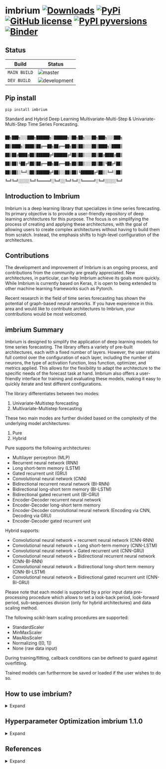 # imbrium [![Downloads](https://pepy.tech/badge/imbrium)](https://pepy.tech/project/imbrium) [![PyPi](https://img.shields.io/pypi/v/imbrium.svg?color=blue)](https://pypi.org/project/imbrium/) [![GitHub license](https://img.shields.io/github/license/maxmekiska/Imbrium?color=black)](https://github.com/maxmekiska/Imbrium/blob/main/LICENSE) [![PyPI pyversions](https://img.shields.io/pypi/pyversions/imbrium.svg)](https://pypi.python.org/project/imbrium/) [![Binder](https://mybinder.org/badge_logo.svg)](https://mybinder.org/v2/gh/maxmekiska/ImbriumTesting-Demo/main?labpath=TestImbrium.ipynb)
 
## Status

| Build | Status|
|---|---|
| `MAIN BUILD`  |  ![master](https://github.com/maxmekiska/imbrium/actions/workflows/main.yml/badge.svg?branch=main) |
|  `DEV BUILD`   |  ![development](https://github.com/maxmekiska/imbrium/actions/workflows/main.yml/badge.svg?branch=development) |

## Pip install

```shell
pip install imbrium
```

Standard and Hybrid Deep Learning Multivariate-Multi-Step & Univariate-Multi-Step
Time Series Forecasting.


                      ██╗███╗░░░███╗██████╗░██████╗░██╗██╗░░░██╗███╗░░░███╗
                      ██║████╗░████║██╔══██╗██╔══██╗██║██║░░░██║████╗░████║
                      ██║██╔████╔██║██████╦╝██████╔╝██║██║░░░██║██╔████╔██║
                      ██║██║╚██╔╝██║██╔══██╗██╔══██╗██║██║░░░██║██║╚██╔╝██║
                      ██║██║░╚═╝░██║██████╦╝██║░░██║██║╚██████╔╝██║░╚═╝░██║
                      ╚═╝╚═╝░░░░░╚═╝╚═════╝░╚═╝░░╚═╝╚═╝░╚═════╝░╚═╝░░░░░╚═╝


## Introduction to Imbrium

Imbrium is a deep learning library that specializes in time series forecasting. Its primary objective is to provide a user-friendly repository of deep learning architectures for this purpose. The focus is on simplifying the process of creating and applying these architectures, with the goal of allowing users to create complex architectures without having to build them from scratch. Instead, the emphasis shifts to high-level configuration of the architectures.

## Contributions

The development and improvement of Imbrium is an ongoing process, and contributions from the community are greatly appreciated. New architectures, in particular, can help Imbrium achieve its goals more quickly. While Imbrium is currently based on Keras, it is open to being extended to other machine learning frameworks such as Pytorch.

Recent research in the field of time series forecasting has shown the potential of graph-based neural networks. If you have experience in this area and would like to contribute architectures to Imbrium, your contributions would be most welcomed.

## imbrium Summary

Imbrium is designed to simplify the application of deep learning models for time series forecasting. The library offers a variety of pre-built architectures, each with a fixed number of layers. However, the user retains full control over the configuration of each layer, including the number of neurons, the type of activation function, loss function, optimizer, and metrics applied. This allows for the flexibility to adapt the architecture to the specific needs of the forecast task at hand. Imbrium also offers a user-friendly interface for training and evaluating these models, making it easy to quickly iterate and test different configurations.


The library differentiates between two
modes:

1. Univariate-Multistep forecasting
2. Multivariate-Multistep forecasting

These two main modes are further divided based on the complexity of the underlying model architectures:

1. Pure
2. Hybrid

Pure supports the following architectures:

- Multilayer perceptron (MLP)
- Recurrent neural network (RNN)
- Long short-term memory (LSTM)
- Gated recurrent unit (GRU)
- Convolutional neural network (CNN)
- Bidirectional recurrent neural network (BI-RNN)
- Bidirectional long-short term memory (BI-LSTM)
- Bidirectional gated recurrent unit (BI-GRU)
- Encoder-Decoder recurrent neural network
- Encoder-Decoder long-short term memory
- Encoder-Decoder convolutional neural network (Encoding via CNN, Decoding via GRU)
- Encoder-Decoder gated recurrent unit

Hybrid supports:

- Convolutional neural network + recurrent neural network (CNN-RNN)
- Convolutional neural network + Long short-term memory (CNN-LSTM)
- Convolutional neural network + Gated recurrent unit (CNN-GRU)
- Convolutional neural network + Bidirectional recurrent neural network (CNN-BI-RNN)
- Convolutional neural network + Bidirectional long-short term memory (CNN-BI-LSTM)
- Convolutional neural network + Bidirectional gated recurrent unit (CNN-BI-GRU)

Please note that each model is supported by a prior input data pre-processing procedure which allows to set a look-back period, look-forward period, sub-sequences division (only for hybrid architectures) and data scaling method.

The following scikit-learn scaling procedures are supported:

- StandardScaler
- MinMaxScaler
- MaxAbsScaler
- Normalizing ([0, 1])
- None (raw data input)

During training/fitting, callback conditions can be defined to guard against
overfitting.

Trained models can furthermore be saved or loaded if the user wishes to do so.

## How to use imbrium?

<details>
  <summary>Expand</summary>
  <br>

Attention: Typing has been left in the below examples to ease the configuration readability.

### `Univariate Models`:

1. Univariate-Multistep forecasting - Pure architectures

```python
from imbrium.predictors.univarpure import PureUni

predictor = PureUni(
                    steps_past: int,
                    steps_future: int,
                    data = pd.DataFrame(),
                    scale: str = ''
                   )

# Choose between one of the architectures:

predictor.create_mlp(
                     optimizer: str = 'adam',
                     loss: str = 'mean_squared_error',
                     metrics: str = 'mean_squared_error',
                     layer_config: dict =
                     {
                      'layer0': (50, 'relu', 0.0, 0.0), # (neurons, activation, regularization, dropout)
                      'layer1': (25,'relu', 0.0, 0.0), # (neurons, activation, regularization, dropout)
                      'layer2': (25, 'relu', 0.0) # (neurons, activation, regularization)
                      }
                    )

predictor.create_rnn(
                     optimizer: str = 'adam',
                     loss: str = 'mean_squared_error',
                     metrics: str = 'mean_squared_error',
                     layer_config: dict = 
                     {
                      'layer0': (40, 'relu', 0.0, 0.0), # (neurons, activation, regularization, dropout)
                      'layer1': (50,'relu', 0.0, 0.0), # (neurons, activation, regularization, dropout)
                      'layer2': (50, 'relu', 0.0) # (neurons, activation, regularization)
                     }
                    )

predictor.create_lstm(
                      optimizer: str = 'adam',
                      loss: str = 'mean_squared_error',
                      metrics: str = 'mean_squared_error',
                      layer_config: dict =
                      {
                        'layer0': (40, 'relu', 0.0, 0.0), # (neurons, activation, regularization, dropout)
                        'layer1': (50,'relu', 0.0, 0.0), # (neurons, activation, regularization, dropout)
                        'layer2': (50, 'relu', 0.0) # (neurons, activation, regularization)
                      }
                     )

predictor.create_gru(
                     optimizer: str = 'adam',
                     loss: str = 'mean_squared_error',
                     metrics: str = 'mean_squared_error',
                     layer_config: dict =
                     {
                      'layer0': (40, 'relu', 0.0, 0.0), # (neurons, activation, regularization, dropout)
                      'layer1': (50,'relu', 0.0, 0.0), # (neurons, activation, regularization, dropout)
                      'layer2': (50, 'relu', 0.0) # (neurons, activation, regularization)
                     }
                    )

predictor.create_cnn(
                     optimizer: str = 'adam',
                     loss: str = 'mean_squared_error',
                     metrics: str = 'mean_squared_error',
                     layer_config: dict =
                     {
                      'layer0': (64, 1, 'relu', 0.0, 0.0), # (filter_size, kernel_size, activation, regularization, dropout)
                      'layer1': (32, 1, 'relu', 0.0, 0.0), # (filter_size, kernel_size, activation, regularization, dropout)
                      'layer2': (2), # (pool_size)
                      'layer3': (50, 'relu', 0.0) # (neurons, activation, regularization)
                     }
                    )

predictor.create_birnn(
                       optimizer: str = 'adam',
                       loss: str = 'mean_squared_error',
                       metrics: str = 'mean_squared_error',
                       layer_config: dict =
                       {
                        'layer0': (50, 'relu', 0.0, 0.0), # (neurons, activation, regularization, dropout)
                        'layer1': (50, 'relu', 0.0) # (neurons, activation, regularization)
                       }
                      )

predictor.create_bilstm(
                        optimizer: str = 'adam', 
                        loss: str = 'mean_squared_error',
                        metrics: str = 'mean_squared_error',
                        layer_config: dict = 
                        {
                          'layer0': (50, 'relu', 0.0, 0.0), # (neurons, activation, regularization, dropout)
                          'layer1': (50, 'relu', 0.0) # (neurons, activation, regularization)
                        }
                       )

predictor.create_bigru(
                       optimizer: str = 'adam',
                       loss: str = 'mean_squared_error',
                       metrics: str = 'mean_squared_error',
                       layer_config: dict = 
                       {
                        'layer0': (50, 'relu', 0.0, 0.0), # (neurons, activation, regularization, dropout)
                        'layer1': (50, 'relu', 0.0) # (neurons, activation, regularization)
                       }
                      )

predictor.create_encdec_rnn(
                            optimizer: str = 'adam',
                            loss: str = 'mean_squared_error',
                            metrics: str = 'mean_squared_error',
                            layer_config: dict =
                            {
                              'layer0': (100, 'relu', 0.0, 0.0), # (neurons, activation, regularization, dropout)
                              'layer1': (50, 'relu', 0.0, 0.0), # (neurons, activation, regularization, dropout)
                              'layer2': (50, 'relu', 0.0, 0.0),  # (neurons, activation, regularization, dropout)
                              'layer3': (100, 'relu', 0.0) # (neurons, activation, regularization)
                            }
                           )

predictor.create_encdec_lstm(
                             optimizer: str = 'adam',
                             loss: str = 'mean_squared_error',
                             metrics: str = 'mean_squared_error',
                             layer_config: dict = 
                             {
                              'layer0': (100, 'relu', 0.0, 0.0), # (neurons, activation, regularization, dropout)
                              'layer1': (50, 'relu', 0.0, 0.0), # (neurons, activation, regularization, dropout)
                              'layer2': (50, 'relu', 0.0, 0.0), # (neurons, activation, regularization, dropout)
                              'layer3': (100, 'relu', 0.0) # (neurons, activation, regularization)
                             }
                            )

predictor.create_encdec_cnn(
                            optimizer: str = 'adam',
                            loss: str = 'mean_squared_error',
                            metrics: str = 'mean_squared_error',
                            layer_config: dict = 
                            {
                              'layer0': (64, 1, 'relu', 0.0, 0.0), # (filter_size, kernel_size, activation, regularization, dropout)
                              'layer1': (32, 1, 'relu', 0.0, 0.0), # (filter_size, kernel_size, activation, regularization, dropout)
                              'layer2': (2), # (pool_size)
                              'layer3': (50, 'relu', 0.0, 0.0), # (neurons, activation, regularization, dropout)
                              'layer4': (100, 'relu', 0.0)  # (neurons, activation, regularization)
                            }
                          )

predictor.create_encdec_gru(
                            optimizer: str = 'adam',
                            loss: str = 'mean_squared_error',
                            metrics: str = 'mean_squared_error',
                            layer_config: dict = 
                            {
                              'layer0': (100, 'relu', 0.0, 0.0), # (neurons, activation, regularization, dropout)
                              'layer1': (50, 'relu', 0.0, 0.0), # (neurons, activation, regularization, dropout)
                              'layer2': (50, 'relu', 0.0, 0.0), # (neurons, activation, regularization, dropout)
                              'layer3': (100, 'relu', 0.0) # (neurons, activation, regularization)
                            }
                          )

# Fit the predictor object - more callback settings at:

# https://www.tensorflow.org/api_docs/python/tf/keras/callbacks/EarlyStopping

predictor.fit_model(
                    epochs: int,
                    show_progress: int = 1,
                    validation_split: float = 0.20,
                    board: bool = True, # record training progress in tensorboard
                    monitor='loss', 
                    patience=3
                   )

# Have a look at the model performance
predictor.show_performance()

# Make a prediction based on new unseen data
predictor.predict(data)

# Safe your model:
predictor.save_model()

# Load a model:
# Step 1: initialize a new predictor object with same characteristics as model to load
# Step 2: Do not pass in any data
# Step 3: Invoke the method load_model()
# optional Step 4: Use the setter method set_model_id(name: str) to give model a name

loading_predictor = PureUni(steps_past: int, steps_future: int)
loading_predictor.load_model(location: str)
loading_predictor.set_model_id(name: str)
```

2. Univariate-Multistep forecasting - Hybrid architectures

```python
from imbrium.predictors.univarhybrid import HybridUni

predictor = HybridUni(
                      sub_seq: int,
                      steps_past: int,
                      steps_future: int, data = pd.DataFrame(),
                      scale: str = ''
                     )

# Choose between one of the architectures:

predictor.create_cnnrnn(
                        optimizer: str = 'adam',
                        loss: str = 'mean_squared_error',
                        metrics: str = 'mean_squared_error',
                        layer_config = 
                        {
                          'layer0': (64, 1, 'relu', 0.0, 0.0), 
                          'layer1': (32, 1, 'relu', 0.0, 0.0),
                          'layer2': (2),
                          'layer3': (50,'relu', 0.0, 0.0),
                          'layer4': (25, 'relu', 0.0, 0.0)
                        }
                      )

predictor.create_cnnlstm(
                         optimizer: str = 'adam', 
                         loss: str = 'mean_squared_error',
                         metrics: str = 'mean_squared_error',
                         layer_config = 
                        {
                          'layer0': (64, 1, 'relu', 0.0, 0.0), 
                          'layer1': (32, 1, 'relu', 0.0, 0.0),
                          'layer2': (2),
                          'layer3': (50, 'relu', 0.0, 0.0),
                          'layer4': (25, 'relu', 0.0)
                        }
                      )

predictor.create_cnngru(
                        optimizer: str = 'adam',
                        loss: str = 'mean_squared_error',
                        metrics: str = 'mean_squared_error',
                        layer_config =
                        {
                          'layer0': (64, 1, 'relu', 0.0, 0.0),
                          'layer1': (32, 1, 'relu', 0.0, 0.0),
                          'layer2': (2),
                          'layer3': (50, 'relu', 0.0, 0.0),
                          'layer4': (25, 'relu', 0.0)
                        }
                      )

predictor.create_cnnbirnn(
                          optimizer: str = 'adam',
                          loss: str = 'mean_squared_error',
                          metrics: str = 'mean_squared_error',
                          layer_config =
                          {
                            'layer0': (64, 1, 'relu', 0.0, 0.0),
                            'layer1': (32, 1, 'relu', 0.0, 0.0),
                            'layer2': (2),
                            'layer3': (50, 'relu', 0.0, 0.0),
                            'layer4': (25, 'relu', 0.0)
                          }
                        )

predictor.create_cnnbilstm(
                           optimizer: str = 'adam',
                           loss: str = 'mean_squared_error',
                           metrics: str = 'mean_squared_error',
                           layer_config =
                           {
                            'layer0': (64, 1, 'relu', 0.0, 0.0),
                            'layer1': (32, 1, 'relu', 0.0, 0.0),
                            'layer2': (2),
                            'layer3': (50, 'relu', 0.0, 0.0),
                            'layer4': (25, 'relu', 0.0)
                            }
                          )

predictor.create_cnnbigru(
                          optimizer: str = 'adam',
                          loss: str = 'mean_squared_error',
                          metrics: str = 'mean_squared_error',
                          layer_config =
                          {
                            'layer0': (64, 1, 'relu', 0.0, 0.0),
                            'layer1': (32, 1, 'relu', 0.0, 0.0),
                            'layer2': (2),
                            'layer3': (50, 'relu', 0.0, 0.0),
                            'layer4': (25, 'relu', 0.0)
                          }
                        )

# Fit the predictor object - more callback settings at:

# https://www.tensorflow.org/api_docs/python/tf/keras/callbacks/EarlyStopping

predictor.fit_model(
                    epochs: int,
                    show_progress: int = 1,
                    validation_split: float = 0.20,
                    board: bool = True, # record training progress in tensorboard
                    monitor='loss',
                    patience=3
                    )

# Have a look at the model performance
predictor.show_performance()

# Make a prediction based on new unseen data
predictor.predict(data: array)

# Safe your model:
predictor.save_model()

# Load a model:
# Step 1: initialize a new predictor object with same characteristics as model to load
# Step 2: Do not pass in any data
# Step 3: Invoke the method load_model()
# optional Step 4: Use the setter method set_model_id(name: str) to give model a name

loading_predictor =  HybridUni(sub_seq: int, steps_past: int, steps_future: int)
loading_predictor.load_model(location: str)
loading_predictor.set_model_id(name: str)
```

### `Multivariate Models`:

1. Multivariate-Multistep forecasting - Pure architectures

```python
from imbrium.predictors.multivarpure import PureMulti

# please make sure that the target feature is the first variable in the feature list
predictor = PureMulti(steps_past: int, steps_future: int, data = DataFrame(), features = [], scale: str = '')

# Choose between one of the architectures:

predictor.create_mlp(
                     optimizer: str = 'adam',
                     loss: str = 'mean_squared_error',
                     metrics: str = 'mean_squared_error',
                     layer_config: dict =
                     {
                      'layer0': (50, 'relu', 0.0, 0.0),
                      'layer1': (25,'relu', 0.0, 0.0),
                      'layer2': (25, 'relu', 0.0)
                     }
                    )

predictor.create_rnn(
                     optimizer: str = 'adam',
                     loss: str = 'mean_squared_error',
                     metrics: str = 'mean_squared_error',
                     layer_config: dict = 
                     {
                      'layer0': (40, 'relu', 0.0, 0.0),
                      'layer1': (50,'relu', 0.0, 0.0),
                      'layer2': (50, 'relu', 0.0)
                     }
                    )

predictor.create_lstm(
                      optimizer: str = 'adam',
                      loss: str = 'mean_squared_error',
                      metrics: str = 'mean_squared_error',
                      layer_config: dict =
                      {
                        'layer0': (40, 'relu', 0.0, 0.0),
                        'layer1': (50,'relu', 0.0, 0.0),
                        'layer2': (50, 'relu', 0.0)
                      }
                    )

predictor.create_gru(
                     optimizer: str = 'adam',
                     loss: str = 'mean_squared_error',
                     metrics: str = 'mean_squared_error',
                     layer_config: dict =
                     {
                      'layer0': (40, 'relu', 0.0, 0.0),
                      'layer1': (50,'relu', 0.0, 0.0),
                      'layer2': (50, 'relu', 0.0)
                     }
                    )

predictor.create_cnn(
                     optimizer: str = 'adam',
                     loss: str = 'mean_squared_error',
                     metrics: str = 'mean_squared_error',
                     layer_config: dict =
                     {
                      'layer0': (64, 1, 'relu', 0.0, 0.0),
                      'layer1': (32, 1, 'relu', 0.0, 0.0),
                      'layer2': (2),
                      'layer3': (50, 'relu', 0.0)
                     }
                    )

predictor.create_birnn(
                       optimizer: str = 'adam',
                       loss: str = 'mean_squared_error',
                       metrics: str = 'mean_squared_error',
                       layer_config: dict =
                       {
                        'layer0': (50, 'relu', 0.0),
                        'layer1': (50, 'relu', 0.0)
                       }
                      )

predictor.create_bilstm(
                        optimizer: str = 'adam',
                        loss: str = 'mean_squared_error',
                        metrics: str = 'mean_squared_error',
                        layer_config: dict =
                        {
                          'layer0': (50, 'relu', 0.0, 0.0),
                          'layer1': (50, 'relu', 0.0)
                        }
                      )

predictor.create_bigru(
                       optimizer: str = 'adam',
                       loss: str = 'mean_squared_error',
                       metrics: str = 'mean_squared_error',
                       layer_config: dict =
                       {
                        'layer0': (50, 'relu', 0.0, 0.0),
                        'layer1': (50, 'relu', 0.0)
                       }
                      )

predictor.create_encdec_rnn(
                            optimizer: str = 'adam',
                            loss: str = 'mean_squared_error',
                            metrics: str = 'mean_squared_error',
                            layer_config: dict =
                            {
                              'layer0': (100, 'relu', 0.0, 0.0),
                              'layer1': (50, 'relu', 0.0, 0.0),
                              'layer2': (50, 'relu', 0.0, 0.0),
                              'layer3': (100, 'relu', 0.0)
                            }
                          )

predictor.create_encdec_lstm(
                             optimizer: str = 'adam',
                             loss: str = 'mean_squared_error',
                             metrics: str = 'mean_squared_error',
                             layer_config: dict =
                             {
                              'layer0': (100, 'relu', 0.0, 0.0),
                              'layer1': (50, 'relu', 0.0, 0.0),
                              'layer2': (50, 'relu', 0.0, 0.0),
                              'layer3': (100, 'relu', 0.0)
                             }
                            )

predictor.create_encdec_cnn(
                            optimizer: str = 'adam',
                            loss: str = 'mean_squared_error',
                            metrics: str = 'mean_squared_error',
                            layer_config: dict =
                            {
                              'layer0': (64, 1, 'relu', 0.0, 0.0),
                              'layer1': (32, 1, 'relu', 0.0, 0.0),
                              'layer2': (2),
                              'layer3': (50, 'relu', 0.0, 0.0),
                              'layer4': (100, 'relu', 0.0)
                            }
                          )

predictor.create_encdec_gru(
                            optimizer: str = 'adam',
                            loss: str = 'mean_squared_error',
                            metrics: str = 'mean_squared_error',
                            layer_config: dict =
                            {
                              'layer0': (100, 'relu', 0.0, 0.0),
                              'layer1': (50, 'relu', 0.0, 0.0),
                              'layer2': (50, 'relu', 0.0, 0.0),
                              'layer3': (100, 'relu', 0.0)
                            }
                          )

# Fit the predictor object - more callback settings at:

# https://www.tensorflow.org/api_docs/python/tf/keras/callbacks/EarlyStopping

predictor.fit_model(
                    epochs: int,
                    show_progress: int = 1,
                    validation_split: float = 0.20,
                    board: bool = True, # record training progress in tensorboard
                    monitor='loss',
                    patience=3
                  )

# Have a look at the model performance
predictor.show_performance()

# Make a prediction based on new unseen data
predictor.predict(data: array)

# Safe your model:
predictor.save_model()

# Load a model:
# Step 1: initialize a new predictor object with same characteristics as model to load
# Step 2: Do not pass in any data
# Step 3: Invoke the method load_model()
# optional Step 4: Use the setter method set_model_id(name: str) to give model a name

loading_predictor = PureMulti(steps_past: int, steps_future: int)
loading_predictor.load_model(location: str)
loading_predictor.set_model_id(name: str)
```
2. Multivariate-Multistep forecasting - Hybrid architectures

```python
from imbrium.predictors.multivarhybrid import HybridMulti

# please make sure that the target feature is the first variable in the feature list
predictor = HybridMulti(sub_seq: int, steps_past: int, steps_future: int, data = DataFrame(), features:list = [], scale: str = '')

# Choose between one of the architectures:

predictor.create_cnnrnn(
                        optimizer: str = 'adam',
                        loss: str = 'mean_squared_error',
                        metrics: str = 'mean_squared_error',
                        layer_config =
                        {
                          'layer0': (64, 1, 'relu', 0.0, 0.0),
                          'layer1': (32, 1, 'relu', 0.0, 0.0),
                          'layer2': (2),
                          'layer3': (50, 'relu', 0.0, 0.0),
                          'layer4': (25, 'relu', 0.0)
                        }
                      )

predictor.create_cnnlstm(
                         optimizer: str = 'adam',
                         loss: str = 'mean_squared_error',
                         metrics: str = 'mean_squared_error',
                         layer_config =
                         {
                          'layer0': (64, 1, 'relu', 0.0, 0.0),
                          'layer1': (32, 1, 'relu', 0.0, 0.0),
                          'layer2': (2),
                          'layer3': (50, 'relu', 0.0, 0.0),
                          'layer4': (25, 'relu', 0.0)
                         }
                        )

predictor.create_cnngru(
                        optimizer: str = 'adam',
                        loss: str = 'mean_squared_error',
                        metrics: str = 'mean_squared_error',
                        layer_config =
                        {
                          'layer0': (64, 1, 'relu', 0.0, 0.0),
                          'layer1': (32, 1, 'relu', 0.0, 0.0),
                          'layer2': (2),
                          'layer3': (50, 'relu', 0.0, 0.0),
                          'layer4': (25, 'relu', 0.0)
                        }
                      )

predictor.create_cnnbirnn(
                          optimizer: str = 'adam',
                          loss: str = 'mean_squared_error',
                          metrics: str = 'mean_squared_error',
                          layer_config =
                          {
                            'layer0': (64, 1, 'relu', 0.0, 0.0),
                            'layer1': (32, 1, 'relu', 0.0, 0.0),
                            'layer2': (2),
                            'layer3': (50, 'relu', 0.0, 0.0),
                            'layer4': (25, 'relu', 0.0)
                          }
                        )

predictor.create_cnnbilstm(
                           optimizer: str = 'adam',
                           loss: str = 'mean_squared_error',
                           metrics: str = 'mean_squared_error',
                           layer_config =
                           {
                            'layer0': (64, 1, 'relu', 0.0, 0.0),
                            'layer1': (32, 1, 'relu', 0.0, 0.0),
                            'layer2': (2),
                            'layer3': (50, 'relu', 0.0, 0.0),
                            'layer4': (25, 'relu', 0.0)
                           }
                          )

predictor.create_cnnbigru(
                          optimizer: str = 'adam',
                          loss: str = 'mean_squared_error',
                          metrics: str = 'mean_squared_error',
                          layer_config =
                          {
                            'layer0': (64, 1, 'relu', 0.0, 0.0),
                            'layer1': (32, 1, 'relu', 0.0, 0.0),
                            'layer2': (2),
                            'layer3': (50, 'relu', 0.0, 0.0),
                            'layer4': (25, 'relu', 0.0)
                          }
                        )

# Fit the predictor object - more callback settings at:

# https://www.tensorflow.org/api_docs/python/tf/keras/callbacks/EarlyStopping

predictor.fit_model(
                    epochs: int,
                    show_progress: int = 1,
                    validation_split: float = 0.20,
                    board: bool = True, # record training progress in tensorboard
                    monitor='loss',
                    patience=3
                  )

# Have a look at the model performance
predictor.show_performance()

# Make a prediction based on new unseen data
predictor.predict(data: array)

# Safe your model:
predictor.save_model()

# Load a model:
# Step 1: initialize a new predictor object with same characteristics as model to load
# Step 2: Do not pass in any data
# Step 3: Invoke the method load_model()
# optional Step 4: Use the setter method set_model_id(name: str) to give model a name

loading_predictor =  HybridMulti(sub_seq: int, steps_past: int, steps_future: int)
loading_predictor.load_model(location: str)
loading_predictor.set_model_id(name: str)
```
</details>

## Hyperparameter Optimization imbrium 1.1.0
<details>
  <summary>Expand</summary>
  <br>

Starting from version 1.1.0, imbrium will support experimental hyperparamerter optimization for the model layer config and optimizer arguments. The optimization process uses the Optuna library (https://optuna.org/).

### Optimization via the seeker decorator

To leverage Optimization, use the new classes `OptimizePureUni`, `OptimizeHybridUni`, `OptimizePureMulti` and `OptimizeHybridMulti`. These classes implement optimizable model architecture methods:

`OptimizePureUni` & `OptimizePureMulti`:

  - create_fit_mlp
  - create_fit_rnn
  - create_fit_lstm
  - create_fit_cnn
  - create_fit_gru
  - create_fit_birnn
  - create_fit_bilstm
  - create_fit_bigru
  - create_fit_encdec_rnn
  - create_fit_encdec_lstm
  - create_fit_encdec_gru
  - create_fit_encdec_cnn

`OptimizeHybridUni` & `OptimizeHybridMulti`:

  - create_fit_cnnrnn
  - create_fit_cnnlstm
  - create_fit_cnngru
  - create_fit_cnnbirnn
  - create_fit_cnnbilstm
  - create_fit_cnnbigru

#### Example `OptimizePureUni`

```python
from imbrium.predictors.univarpure import OptimizePureUni
from imbrium.utils.optimization import seeker

# initialize optimizable predictor object
predictor = OptimizePureUni(steps_past=5, steps_future=10, data=data, scale='standard')


# use seeker decorator on optimization harness
@seeker(optimizer_range=["adam", "sgd"], 
        layer_config_range= [
            {
              'layer0': (5, 'relu'),
              'layer1': (10,'relu'),
              'layer2': (5, 'relu')
            },
            {
              'layer0': (2, 'relu'),
              'layer1': (5, 'relu'),
              'layer2': (2, 'relu')
            }
        ], 
        optimization_target='minimize', n_trials = 2)
def create_fit_model(predictor: object, *args, **kwargs):
    # use optimizable create_fit_xxx method
    return predictor.create_fit_lstm(*args, **kwargs)


create_fit_model(
                 predictor,
                 loss='mean_squared_error',
                 metrics='mean_squared_error',
                 epochs=2,
                 show_progress=0,
                 validation_split=0.20,
                 board=True,
                 monitor='val_loss',
                 patience=2,
                 min_delta=0,
                 verbose=1
                )

predictor.show_performance()
predictor.predict(data.tail(5))
predictor.model_blueprint()
```

#### Example `OptimizeHybridUni`

```python
from imbrium.predictors.univarhybrid import OptimizeHybridUni
from imbrium.utils.optimization import seeker

predictor = OptimizeHybridUni(sub_seq = 2, steps_past = 10, steps_future = 5, data = data, scale = 'maxabs')

@seeker(optimizer_range=["adam", "sgd"], 
        layer_config_range= [
            {
              'layer0': (8, 1, 'relu'),
              'layer1': (4, 1, 'relu'),
              'layer2': (2),
              'layer3': (25, 'relu'),
              'layer4': (10, 'relu')
            },
            {
              'layer0': (16, 1, 'relu'),
              'layer1': (8, 1, 'relu'),
              'layer2': (2)
              'layer3': (55, 'relu'),
              'layer4': (10, 'relu')
            },
            {
              'layer0': (32, 1, 'relu'),
              'layer1': (16, 1, 'relu'),
              'layer2': (2),
              'layer3': (25, 'relu'),
              'layer4': (10, 'relu')
            }
        ], 
        optimization_target='minimize', n_trials = 2)
def create_fit_model(predictor: object, *args, **kwargs):
    return predictor.create_fit_cnnlstm(*args, **kwargs)

create_fit_model(
                 predictor,
                 loss='mean_squared_error',
                 metrics='mean_squared_error',
                 epochs=2,
                 show_progress=0,
                 validation_split=0.20,
                 board=True,
                 monitor='val_loss',
                 patience=2,
                 min_delta=0,
                 verbose=1
                )

predictor.show_performance()
predictor.predict(data.tail(10))
predictor.model_blueprint()
```

#### Example `OptimizePureMulti`

```python
predictor = OptimizePureMulti(
                              steps_past =  5,
                              steps_future = 10,
                              data = data,
                              features = ['target', 'target', 'HouseAge', 'AveRooms', 'AveBedrms'],
                              scale = 'normalize'
                            )


@seeker(optimizer_range=["adam", "sgd"], 
        layer_config_range= [
            {
              'layer0': (5, 'relu'),
              'layer1': (10,'relu'),
              'layer2': (5, 'relu')
            },
            {
              'layer0': (2, 'relu'),
              'layer1': (5, 'relu'),
              'layer2': (2, 'relu')
            },
            {
              'layer0': (20, 'relu'),
              'layer1': (50, 'relu'),
              'layer2': (20, 'sigmoid')
            }
        ], 
        optimization_target='minimize', n_trials = 3)
def create_fit_model(predictor: object, *args, **kwargs):
    return predictor.create_fit_lstm(*args, **kwargs)

create_fit_model(
                 predictor,
                 loss='mean_squared_error',
                 metrics='mean_squared_error',
                 epochs=2,
                 show_progress=1, 
                 validation_split=0.20,
                 board=True,
                 monitor='val_loss',
                 patience=2,
                 min_delta=0,
                 verbose=1
                )


predictor.show_performance()
predictor.predict(data[['target', 'HouseAge', 'AveRooms', 'AveBedrms']].tail(5))
predictor.model_blueprint()
```


#### Example `OptimizeHybridMulti`

```python
predictor = OptimizeHybridMulti(
                                sub_seq = 2, 
                                steps_past = 10,
                                steps_future = 5,
                                data = data,
                                features = ['target', 'target', 'HouseAge', 'AveRooms', 'AveBedrms'],
                                scale = 'normalize'
                              )


@seeker(optimizer_range=["adam", "sgd"], 
        layer_config_range= [
            {
              'layer0': (8, 1, 'relu'),
              'layer1': (4, 1, 'relu'),
              'layer2': (2),
              'layer3': (5, 'relu'),
              'layer4': (5, 'relu')
            },
            {
              'layer0': (8, 1, 'relu'),
              'layer1': (4, 1, 'relu'),
              'layer2': (2),
              'layer3': (5, 'relu'),
              'layer4': (5, 'relu')
            },
            {
              'layer0': (8, 1, 'relu'),
              'layer1': (4, 1, 'relu'),
              'layer2': (2),
              'layer3': (5, 'relu'),
              'layer4': (5, 'relu')
            }
        ], 
        optimization_target='minimize', n_trials = 3)
def create_fit_model(predictor: object, *args, **kwargs):
    return predictor.create_fit_cnnlstm(*args, **kwargs)

create_fit_model(
                 predictor,
                 loss='mean_squared_error',
                 metrics='mean_squared_error',
                 epochs=2,
                 show_progress=1,
                 validation_split=0.20,
                 board=True,
                 monitor='val_loss',
                 patience=2,
                 min_delta=0,
                 verbose=1
                )


predictor.show_performance()
predictor.predict(data[['target', 'HouseAge', 'AveRooms', 'AveBedrms']].tail(10))
predictor.model_blueprint()
```
#### The shell of the seeker harness
  
```python
predictor = OptimizePureMulti(...)

@seeker(optimizer_range=[...], 
        layer_config_range= [
            {...},
            {...},
            {...}
        ], 
        ...)
def create_fit_model(predictor: object, *args, **kwargs): # seeker harness
    return predictor.create_fit_xxx(*args, **kwargs)

create_fit_model(...) # execute seeker harness


predictor.show_performance()
predictor.predict(...)
predictor.model_blueprint()
```


</details>

## References

<details>
  <summary>Expand</summary>
  <br>

Brwonlee, J., 2016. Display deep learning model training history in keras [Online]. Available from:
https://machinelearningmastery.com/display-deep-
learning-model-training-history-in-keras/.

Brwonlee, J., 2018a. How to develop convolutional neural network models for time series forecasting [Online]. Available from:
https://machinelearningmastery.com/how-to-develop-convolutional-
neural-network-models-for-time-series-forecasting/.

Brwonlee, J., 2018b. How to develop lstm models for time series forecasting [Online]. Available from:
https://machinelearningmastery.com/how-to-develop-
lstm-models-for-time-series-forecasting/.

Brwonlee, J., 2018c. How to develop multilayer perceptron models for time series forecasting [Online]. Available from:
https://machinelearningmastery.com/how-to-develop-multilayer-
perceptron-models-for-time-series-forecasting/.

</details>